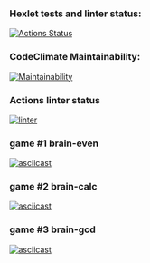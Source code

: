 ### Hexlet tests and linter status:
[![Actions Status](https://github.com/nidges/backend-project-lvl1/workflows/hexlet-check/badge.svg?branch=)](https://github.com/nidges/backend-project-lvl1/actions?query=branch:)

### CodeClimate Maintainability:
[![Maintainability](https://api.codeclimate.com/v1/badges/70f28cf06c690228a521/maintainability)](https://codeclimate.com/github/nidges/backend-project-lvl1/maintainability)

### Actions linter status
[![linter](https://github.com/nidges/backend-project-lvl1/actions/workflows/linter-workflow.yml/badge.svg)](https://github.com/nidges/backend-project-lvl1/actions/workflows/linter-workflow.yml)

### game #1 brain-even
[![asciicast](https://asciinema.org/a/8JXQgjU1YPgyqgLd1jly4orUL.svg)](https://asciinema.org/a/8JXQgjU1YPgyqgLd1jly4orUL)

### game #2 brain-calc
[![asciicast](https://asciinema.org/a/ao3w0UtdMVJplOa7RgKGiRbDC.svg)](https://asciinema.org/a/ao3w0UtdMVJplOa7RgKGiRbDC)

### game #3 brain-gcd
[![asciicast](https://asciinema.org/a/s5a1YHbYdocAptCutpKhk90kD.svg)](https://asciinema.org/a/s5a1YHbYdocAptCutpKhk90kD)
